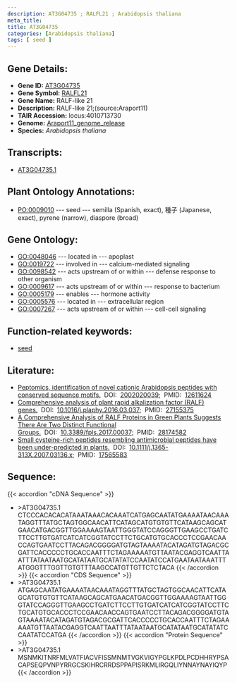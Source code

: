 ```yaml
---
description: AT3G04735 ; RALFL21 ; Arabidopsis thaliana
meta_title:
title: AT3G04735
categories: [Arabidopsis thaliana]
tags: [ seed ]
---
```


## Gene Details:
- **Gene ID:** [AT3G04735](https://www.arabidopsis.org/locus?name=AT3G04735)
- **Gene Symbol:** <u>RALFL21</u>
- **Gene Name:** RALF-like 21
- **Description:**   RALF-like 21;(source:Araport11)
- **TAIR Accession:** locus:4010713730
- **Genome:** [Araport11_genome_release](https://www.arabidopsis.org/download/list?dir=Genes%2FAraport11_genome_release)
- **Species:** *Arabidopsis thaliana*

## Transcripts:
   -  [AT3G04735.1](https://www.arabidopsis.org/gene?name=AT3G04735.1)
## Plant Ontology Annotations:
   - [PO:0009010](https://browser.planteome.org/amigo/term/PO:0009010)&nbsp;---&nbsp;seed&nbsp;---&nbsp;semilla (Spanish, exact), 種子 (Japanese, exact), pyrene (narrow), diaspore (broad)
## Gene Ontology:
   - [GO:0048046](https://amigo.geneontology.org/amigo/term/GO:0048046)&nbsp;---&nbsp;located in&nbsp;---&nbsp;apoplast
   - [GO:0019722](https://amigo.geneontology.org/amigo/term/GO:0019722)&nbsp;---&nbsp;involved in&nbsp;---&nbsp;calcium-mediated signaling
   - [GO:0098542](https://amigo.geneontology.org/amigo/term/GO:0098542)&nbsp;---&nbsp;acts upstream of or within&nbsp;---&nbsp;defense response to other organism
   - [GO:0009617](https://amigo.geneontology.org/amigo/term/GO:0009617)&nbsp;---&nbsp;acts upstream of or within&nbsp;---&nbsp;response to bacterium
   - [GO:0005179](https://amigo.geneontology.org/amigo/term/GO:0005179)&nbsp;---&nbsp;enables&nbsp;---&nbsp;hormone activity
   - [GO:0005576](https://amigo.geneontology.org/amigo/term/GO:0005576)&nbsp;---&nbsp;located in&nbsp;---&nbsp;extracellular region
   - [GO:0007267](https://amigo.geneontology.org/amigo/term/GO:0007267)&nbsp;---&nbsp;acts upstream of or within&nbsp;---&nbsp;cell-cell signaling
## Function-related keywords:
   - [seed](/tags/seed/)
## Literature:
   - [Peptomics, identification of novel cationic Arabidopsis peptides with conserved  sequence motifs.](https://www.doi.org/2002020039)&nbsp;&nbsp;DOI:&nbsp;&nbsp;[2002020039](https://www.doi.org/2002020039);&nbsp;&nbsp;PMID:&nbsp;&nbsp;[12611624](https://pubmed.ncbi.nlm.nih.gov/12611624/)
   - [Comprehensive analysis of plant rapid alkalization factor (RALF) genes.](https://www.doi.org/10.1016/j.plaphy.2016.03.037)&nbsp;&nbsp;DOI:&nbsp;&nbsp;[10.1016/j.plaphy.2016.03.037](https://www.doi.org/10.1016/j.plaphy.2016.03.037);&nbsp;&nbsp;PMID:&nbsp;&nbsp;[27155375](https://pubmed.ncbi.nlm.nih.gov/27155375/)
   - [A Comprehensive Analysis of RALF Proteins in Green Plants Suggests There Are Two  Distinct Functional Groups.](https://www.doi.org/10.3389/fpls.2017.00037)&nbsp;&nbsp;DOI:&nbsp;&nbsp;[10.3389/fpls.2017.00037](https://www.doi.org/10.3389/fpls.2017.00037);&nbsp;&nbsp;PMID:&nbsp;&nbsp;[28174582](https://pubmed.ncbi.nlm.nih.gov/28174582/)
   - [Small cysteine-rich peptides resembling antimicrobial peptides have been  under-predicted in plants.](https://www.doi.org/10.1111/j.1365-313X.2007.03136.x)&nbsp;&nbsp;DOI:&nbsp;&nbsp;[10.1111/j.1365-313X.2007.03136.x](https://www.doi.org/10.1111/j.1365-313X.2007.03136.x);&nbsp;&nbsp;PMID:&nbsp;&nbsp;[17565583](https://pubmed.ncbi.nlm.nih.gov/17565583/)
## Sequence:
{{< accordion "cDNA Sequence" >}}
- \>AT3G04735.1
CTCCCACACACATAAATAAACACAAATCATGAGCAATATGAAAATAACAAATAGGTTTATGCTAGTGGCAACATTCATAGCATGTGTGTTCATAAGCAGCATGAACATGACGGTTGGAAAAGTAATTGGGTATCCAGGGTTGAAGCCTGATCTTCCTTGTGATCATCATCGGTATCCTTCTGCATGTGCACCCTCCGAACAACCAGTGAATCCTTACAGACGGGGATGTAGTAAAATACATAGATGTAGACGCGATTCACCCCCTGCACCAATTTCTAGAAAAATGTTAATACGAGGTCAATTAATTTATAATAATGCATATAATGCATATATCCAATATCCATGAATAATAAATTTATGGGTTTGGTTGTGTTTAAGCCATGTTGTTCTCTACA
{{< /accordion >}}
{{< accordion "CDS Sequence" >}}
- \>AT3G04735.1
ATGAGCAATATGAAAATAACAAATAGGTTTATGCTAGTGGCAACATTCATAGCATGTGTGTTCATAAGCAGCATGAACATGACGGTTGGAAAAGTAATTGGGTATCCAGGGTTGAAGCCTGATCTTCCTTGTGATCATCATCGGTATCCTTCTGCATGTGCACCCTCCGAACAACCAGTGAATCCTTACAGACGGGGATGTAGTAAAATACATAGATGTAGACGCGATTCACCCCCTGCACCAATTTCTAGAAAAATGTTAATACGAGGTCAATTAATTTATAATAATGCATATAATGCATATATCCAATATCCATGA
{{< /accordion >}}
{{< accordion "Protein Sequence" >}}
- \>AT3G04735.1
MSNMKITNRFMLVATFIACVFISSMNMTVGKVIGYPGLKPDLPCDHHRYPSACAPSEQPVNPYRRGCSKIHRCRRDSPPAPISRKMLIRGQLIYNNAYNAYIQYP
{{< /accordion >}}
